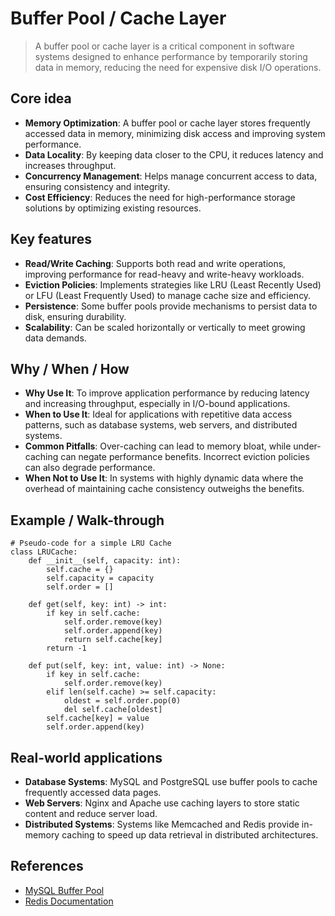 # Buffer Pool / Cache Layer

> A buffer pool or cache layer is a critical component in software systems designed to enhance performance by temporarily storing data in memory, reducing the need for expensive disk I/O operations.

## Core idea
- **Memory Optimization**: A buffer pool or cache layer stores frequently accessed data in memory, minimizing disk access and improving system performance.
- **Data Locality**: By keeping data closer to the CPU, it reduces latency and increases throughput.
- **Concurrency Management**: Helps manage concurrent access to data, ensuring consistency and integrity.
- **Cost Efficiency**: Reduces the need for high-performance storage solutions by optimizing existing resources.

## Key features
- **Read/Write Caching**: Supports both read and write operations, improving performance for read-heavy and write-heavy workloads.
- **Eviction Policies**: Implements strategies like LRU (Least Recently Used) or LFU (Least Frequently Used) to manage cache size and efficiency.
- **Persistence**: Some buffer pools provide mechanisms to persist data to disk, ensuring durability.
- **Scalability**: Can be scaled horizontally or vertically to meet growing data demands.

## Why / When / How
- **Why Use It**: To improve application performance by reducing latency and increasing throughput, especially in I/O-bound applications.
- **When to Use It**: Ideal for applications with repetitive data access patterns, such as database systems, web servers, and distributed systems.
- **Common Pitfalls**: Over-caching can lead to memory bloat, while under-caching can negate performance benefits. Incorrect eviction policies can also degrade performance.
- **When Not to Use It**: In systems with highly dynamic data where the overhead of maintaining cache consistency outweighs the benefits.

## Example / Walk-through
```pseudo
# Pseudo-code for a simple LRU Cache
class LRUCache:
    def __init__(self, capacity: int):
        self.cache = {}
        self.capacity = capacity
        self.order = []

    def get(self, key: int) -> int:
        if key in self.cache:
            self.order.remove(key)
            self.order.append(key)
            return self.cache[key]
        return -1

    def put(self, key: int, value: int) -> None:
        if key in self.cache:
            self.order.remove(key)
        elif len(self.cache) >= self.capacity:
            oldest = self.order.pop(0)
            del self.cache[oldest]
        self.cache[key] = value
        self.order.append(key)
```

## Real-world applications
- **Database Systems**: MySQL and PostgreSQL use buffer pools to cache frequently accessed data pages.
- **Web Servers**: Nginx and Apache use caching layers to store static content and reduce server load.
- **Distributed Systems**: Systems like Memcached and Redis provide in-memory caching to speed up data retrieval in distributed architectures.

## References
- [MySQL Buffer Pool](https://dev.mysql.com/doc/refman/8.0/en/innodb-buffer-pool.html)
- [Redis Documentation](https://redis.io/documentation)